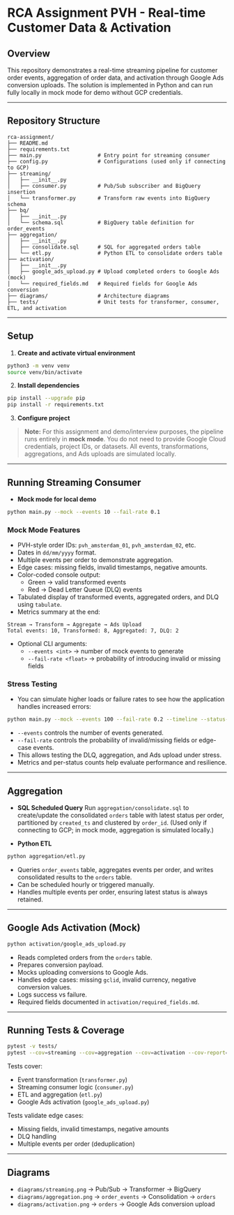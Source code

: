 # RCA Assignment PVH - Real-time Customer Data & Activation

## Overview
This repository demonstrates a real-time streaming pipeline for customer order events, aggregation of order data, and activation through Google Ads conversion uploads. The solution is implemented in Python and can run fully locally in mock mode for demo without GCP credentials.

---

## Repository Structure
```
rca-assignment/
├── README.md
├── requirements.txt
├── main.py                  # Entry point for streaming consumer
├── config.py                # Configurations (used only if connecting to GCP)
├── streaming/
│   ├── __init__.py
│   ├── consumer.py          # Pub/Sub subscriber and BigQuery insertion
│   └── transformer.py       # Transform raw events into BigQuery schema
├── bq/
│   ├── __init__.py
│   └── schema.sql           # BigQuery table definition for order_events
├── aggregation/
│   ├── __init__.py
│   ├── consolidate.sql      # SQL for aggregated orders table
│   └── etl.py               # Python ETL to consolidate orders table
├── activation/
│   ├── __init__.py
│   ├── google_ads_upload.py # Upload completed orders to Google Ads (mock)
│   └── required_fields.md   # Required fields for Google Ads conversion
├── diagrams/                # Architecture diagrams
├── tests/                   # Unit tests for transformer, consumer, ETL, and activation
```

---

## Setup

1. **Create and activate virtual environment**
```bash
python3 -m venv venv
source venv/bin/activate
```

2. **Install dependencies**
```bash
pip install --upgrade pip
pip install -r requirements.txt
```

3. **Configure project**
> **Note:** For this assignment and demo/interview purposes, the pipeline runs entirely in **mock mode**. You do not need to provide Google Cloud credentials, project IDs, or datasets. All events, transformations, aggregations, and Ads uploads are simulated locally.

---

## Running Streaming Consumer

- **Mock mode for local demo**
```bash
python main.py --mock --events 10 --fail-rate 0.1
```

### Mock Mode Features
- PVH-style order IDs: `pvh_amsterdam_01`, `pvh_amsterdam_02`, etc.
- Dates in `dd/mm/yyyy` format.
- Multiple events per order to demonstrate aggregation.
- Edge cases: missing fields, invalid timestamps, negative amounts.
- Color-coded console output:
  - Green → valid transformed events
  - Red → Dead Letter Queue (DLQ) events
- Tabulated display of transformed events, aggregated orders, and DLQ using `tabulate`.
- Metrics summary at the end:
```
Stream → Transform → Aggregate → Ads Upload
Total events: 10, Transformed: 8, Aggregated: 7, DLQ: 2
```
- Optional CLI arguments:
  - `--events <int>` → number of mock events to generate
  - `--fail-rate <float>` → probability of introducing invalid or missing fields

### Stress Testing
- You can simulate higher loads or failure rates to see how the application handles increased errors:
```bash
python main.py --mock --events 100 --fail-rate 0.2 --timeline --status-metrics
```
- `--events` controls the number of events generated.
- `--fail-rate` controls the probability of invalid/missing fields or edge-case events.
- This allows testing the DLQ, aggregation, and Ads upload under stress.
- Metrics and per-status counts help evaluate performance and resilience.

---

## Aggregation

- **SQL Scheduled Query**
Run `aggregation/consolidate.sql` to create/update the consolidated `orders` table with latest status per order, partitioned by `created_ts` and clustered by `order_id`. (Used only if connecting to GCP; in mock mode, aggregation is simulated locally.)

- **Python ETL**
```bash
python aggregation/etl.py
```
- Queries `order_events` table, aggregates events per order, and writes consolidated results to the `orders` table.
- Can be scheduled hourly or triggered manually.
- Handles multiple events per order, ensuring latest status is always retained.

---

## Google Ads Activation (Mock)

```bash
python activation/google_ads_upload.py
```
- Reads completed orders from the `orders` table.
- Prepares conversion payload.
- Mocks uploading conversions to Google Ads.
- Handles edge cases: missing `gclid`, invalid currency, negative conversion values.
- Logs success vs failure.
- Required fields documented in `activation/required_fields.md`.

---

## Running Tests & Coverage

```bash
pytest -v tests/
pytest --cov=streaming --cov=aggregation --cov=activation --cov-report=term-missing
```

Tests cover:
- Event transformation (`transformer.py`)
- Streaming consumer logic (`consumer.py`)
- ETL and aggregation (`etl.py`)
- Google Ads activation (`google_ads_upload.py`)

Tests validate edge cases:
- Missing fields, invalid timestamps, negative amounts
- DLQ handling
- Multiple events per order (deduplication)

---

## Diagrams

- `diagrams/streaming.png` → Pub/Sub → Transformer → BigQuery
- `diagrams/aggregation.png` → `order_events` → Consolidation → `orders`
- `diagrams/activation.png` → `orders` → Google Ads conversion upload
